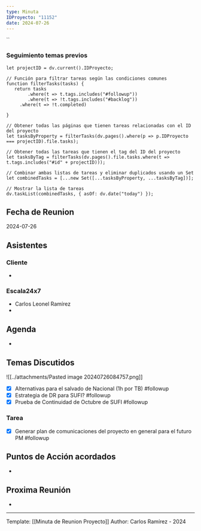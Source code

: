 ```yaml
---
type: Minuta
IDProyecto: "11152"
date: 2024-07-26
---
```


``

### Seguimiento temas previos

```dataviewjs
let projectID = dv.current().IDProyecto;

// Función para filtrar tareas según las condiciones comunes
function filterTasks(tasks) {
   return tasks
        .where(t => t.tags.includes("#followup"))
        .where(t => !t.tags.includes("#backlog"))
     .where(t => !t.completed)
        
}

// Obtener todas las páginas que tienen tareas relacionadas con el ID del proyecto
let tasksByProperty = filterTasks(dv.pages().where(p => p.IDProyecto === projectID).file.tasks);

// Obtener todas las tareas que tienen el tag del ID del proyecto
let tasksByTag = filterTasks(dv.pages().file.tasks.where(t => t.tags.includes("#id" + projectID)));

// Combinar ambas listas de tareas y eliminar duplicados usando un Set
let combinedTasks = [...new Set([...tasksByProperty, ...tasksByTag])];

// Mostrar la lista de tareas
dv.taskList(combinedTasks, { asOf: dv.date("today") });
 ```
## Fecha de Reunion
2024-07-26

## Asistentes

### Cliente
* 
### Escala24x7
- Carlos Leonel Ramírez
-  

## Agenda
* 
## Temas Discutidos

![[../attachments/Pasted image 20240726084757.png]]

- [x] Alternativas para el salvado de Nacional (1h por TB) #followup
- [x] Estrategia de DR para SUFI? #followup
- [x] Prueba de Continuidad de Octubre de SUFI #followup

### Tarea

- [x] Generar plan de comunicaciones del proyecto en general para el futuro PM #followup

## Puntos de Acción acordados
*  

## Proxima Reunión
*   

---
Template: [[Minuta de Reunion Proyecto]]
Author: Carlos Ramírez - 2024
